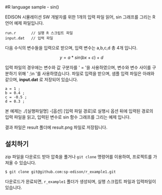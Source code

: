 #R language sample - sin()

EDISON 시뮬레이션 SW 개발자를 위한 1개의 입력 파일 읽어, sin 그래프를 그리는 R언어 예제 파일입니다.

```
run.r       // 실행 R 스크립트 파일
input.dat   // 입력 파일

```

다음 수식의 변수들을 입력으로 받으며, 입력 변수는 a,b,c,d 총 4개 입니다.

$$
y = a * sin(bx+c)+d
$$


입력 파일의 경우에는 변수와 값 구분자를 ' = '을 사용하였으며, 변수와 변수 사이를 구분하기 위해 ' ;\n '를 사용하였습니다. 파일로 입력을 받으며, 샘플 입력 파일은 아래와 같으며, **input.dat** 로 저장되어 있습니다.

```
a = 1 ;
b = 0.4 ;
c = -0.5 ;
d = 0.3 ;
```


본 예제는 ./[실행파일명] -[옵션] [입력 파일 경로]로 실행시 옵션 뒤에 입력된 경로의 입력 파일을 읽고, 입력된 변수로 sin 함수 그래프를 그리는 예제 입니다.

결과 파일은 result 폴더에 result.png 파일로 저장됩니다.

## 설치하기

zip 파일을 다운로드 받아 압축을 풀거나 ```git clone``` 명령어를 이용하여, 프로젝트를 가져올 수 있습니다.

```
$ git clone git@github.com:sp-edison/r_example1.git
```

다운로드가 완료되면, ```r_example1``` 폴더가 생성되며, 실행 스크립트 파일과 입력파일이 있습니다.



